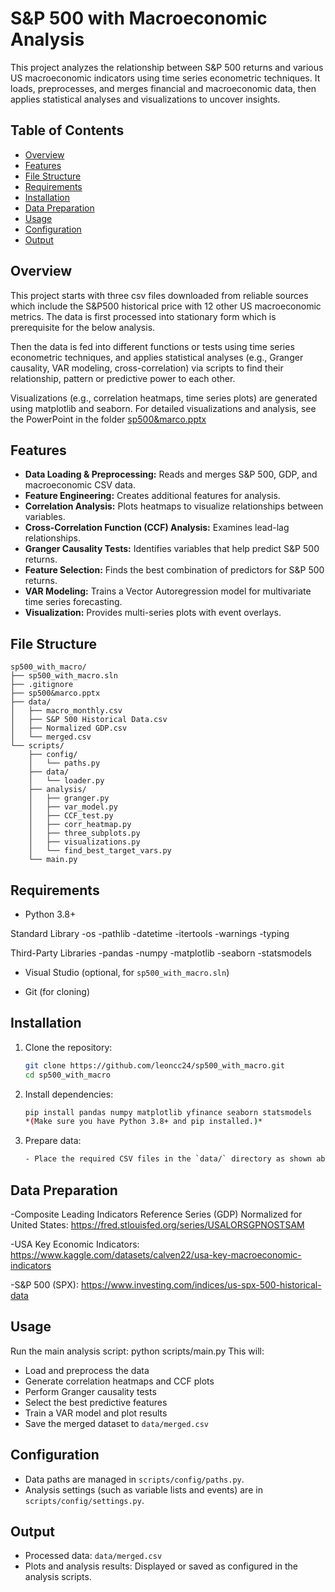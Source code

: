 # S&P 500 with Macroeconomic Analysis

This project analyzes the relationship between S&P 500 returns and various US macroeconomic indicators using time series econometric techniques. It loads, preprocesses, and merges financial and macroeconomic data, then applies statistical analyses and visualizations to uncover insights.

## Table of Contents
- [Overview](#overview)
- [Features](#features)
- [File Structure](#file-structure)
- [Requirements](#requirements)
- [Installation](#installation)
- [Data Preparation](#data-preparation)
- [Usage](#usage)
- [Configuration](#configuration)
- [Output](#output)

## Overview
This project starts with three csv files downloaded from reliable sources which include the S&P500 historical price with 12 other US macroeconomic metrics. The data is first processed into stationary form which is prerequisite for the below analysis. 

Then the data is fed into different functions or tests using time series econometric techniques, and applies statistical analyses (e.g., Granger causality, VAR modeling, cross-correlation) via scripts to find their relationship, pattern or predictive power to each other. 

Visualizations (e.g., correlation heatmaps, time series plots) are generated using matplotlib and seaborn.
For detailed visualizations and analysis, see the PowerPoint in the folder [sp500&marco.pptx](sp500_with_macro/sp500&macro.pptx)


## Features

- **Data Loading & Preprocessing:** Reads and merges S&P 500, GDP, and macroeconomic CSV data.
- **Feature Engineering:** Creates additional features for analysis.
- **Correlation Analysis:** Plots heatmaps to visualize relationships between variables.
- **Cross-Correlation Function (CCF) Analysis:** Examines lead-lag relationships.
- **Granger Causality Tests:** Identifies variables that help predict S&P 500 returns.
- **Feature Selection:** Finds the best combination of predictors for S&P 500 returns.
- **VAR Modeling:** Trains a Vector Autoregression model for multivariate time series forecasting.
- **Visualization:** Provides multi-series plots with event overlays.


## File Structure
```
sp500_with_macro/
├── sp500_with_macro.sln
├── .gitignore
├── sp500&marco.pptx
├── data/
│   ├── macro_monthly.csv
│   ├── S&P 500 Historical Data.csv
│   ├── Normalized GDP.csv
│   └── merged.csv
└── scripts/
    ├── config/
    │   └── paths.py
    ├── data/
    │   └── loader.py
    ├── analysis/
    │   ├── granger.py
    │   ├── var_model.py
    │   ├── CCF_test.py
    │   ├── corr_heatmap.py
    │   ├── three_subplots.py
    │   ├── visualizations.py
    │   └── find_best_target_vars.py
    └── main.py
```


## Requirements

- Python 3.8+

Standard Library
-os
-pathlib
-datetime
-itertools
-warnings
-typing

Third-Party Libraries
-pandas
-numpy
-matplotlib
-seaborn
-statsmodels

- Visual Studio (optional, for `sp500_with_macro.sln`)

- Git (for cloning)


## Installation

1. Clone the repository:
   ```bash
   git clone https://github.com/leoncc24/sp500_with_macro.git 
   cd sp500_with_macro
   ```

2. Install dependencies:
   ```bash
   pip install pandas numpy matplotlib yfinance seaborn statsmodels
   *(Make sure you have Python 3.8+ and pip installed.)*
   ```

3. Prepare data:
   ```bash
   - Place the required CSV files in the `data/` directory as shown above.
   ```


## Data Preparation

-Composite Leading Indicators Reference Series (GDP) Normalized for United States:
https://fred.stlouisfed.org/series/USALORSGPNOSTSAM

-USA Key Economic Indicators: 
https://www.kaggle.com/datasets/calven22/usa-key-macroeconomic-indicators

-S&P 500 (SPX): 
https://www.investing.com/indices/us-spx-500-historical-data


## Usage

Run the main analysis script:
python scripts/main.py
This will:
- Load and preprocess the data
- Generate correlation heatmaps and CCF plots
- Perform Granger causality tests
- Select the best predictive features
- Train a VAR model and plot results
- Save the merged dataset to `data/merged.csv`


## Configuration

- Data paths are managed in `scripts/config/paths.py`.
- Analysis settings (such as variable lists and events) are in `scripts/config/settings.py`.


## Output

- Processed data: `data/merged.csv`
- Plots and analysis results: Displayed or saved as configured in the analysis scripts.

